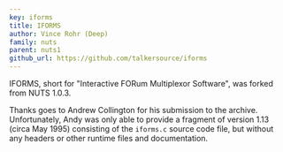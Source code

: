 ```yaml
---
key: iforms
title: IFORMS
author: Vince Rohr (Deep)
family: nuts
parent: nuts1
github_url: https://github.com/talkersource/iforms
---
```


IFORMS, short for "Interactive FORum Multiplexor Software", was forked from NUTS 1.0.3.

Thanks goes to Andrew Collington for his submission to the archive. Unfortunately,
Andy was only able to provide a fragment of version 1.13 (circa May 1995) consisting
of the `iforms.c` source code file, but without any headers or other runtime files
and documentation.

